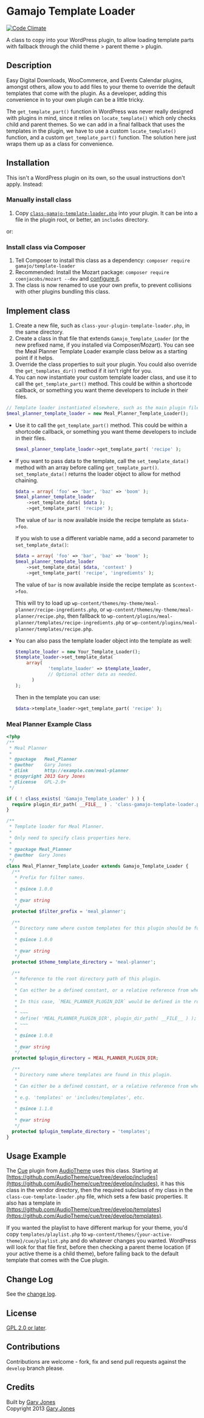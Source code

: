 # Gamajo Template Loader

[![Code Climate](https://codeclimate.com/github/GaryJones/Gamajo-Template-Loader/badges/gpa.svg)](https://codeclimate.com/github/GaryJones/Gamajo-Template-Loader)

A class to copy into your WordPress plugin, to allow loading template parts with fallback through the child theme > parent theme > plugin.

## Description

Easy Digital Downloads, WooCommerce, and Events Calendar plugins, amongst others, allow you to add files to your theme to override the default templates that come with the plugin. As a developer, adding this convenience in to your own plugin can be a little tricky.

The `get_template_part()` function in WordPress was never really designed with plugins in mind, since it relies on `locate_template()` which only checks child and parent themes. So we can add in a final fallback that uses the templates in the plugin, we have to use a custom `locate_template()` function, and a custom `get_template_part()` function. The solution here just wraps them up as a class for convenience.

## Installation

This isn't a WordPress plugin on its own, so the usual instructions don't apply. Instead:

### Manually install class
1. Copy [`class-gamajo-template-loader.php`](class-gamajo-template-loader.php) into your plugin. It can be into a file in the plugin root, or better, an `includes` directory.

or:

### Install class via Composer
1. Tell Composer to install this class as a dependency: `composer require gamajo/template-loader`
2. Recommended: Install the Mozart package: `composer require coenjacobs/mozart --dev` and [configure it](https://github.com/coenjacobs/mozart#configuration).
3. The class is now renamed to use your own prefix, to prevent collisions with other plugins bundling this class.

## Implement class
1. Create a new file, such as `class-your-plugin-template-loader.php`, in the same directory.
2. Create a class in that file that extends `Gamajo_Template_Loader` (or the new prefixed name, if you installed via Composer/Mozart). You can see the Meal Planner Template Loader example class below as a starting point if it helps.
3. Override the class properties to suit your plugin. You could also override the `get_templates_dir()` method if it isn't right for you.
4. You can now instantiate your custom template loader class, and use it to call the `get_template_part()` method. This could be within a shortcode callback, or something you want theme developers to include in their files.

  ~~~php
  // Template loader instantiated elsewhere, such as the main plugin file.
  $meal_planner_template_loader = new Meal_Planner_Template_Loader();
  ~~~
* Use it to call the `get_template_part()` method. This could be within a shortcode callback, or something you want theme developers to include in their files.

  ~~~php
  $meal_planner_template_loader->get_template_part( 'recipe' );
  ~~~
* If you want to pass data to the template, call the `set_template_data()` method with an array before calling `get_template_part()`. `set_template_data()` returns the loader object to allow for method chaining.

  ~~~php
  $data = array( 'foo' => 'bar', 'baz' => 'boom' );
  $meal_planner_template_loader
      ->set_template_data( $data );
      ->get_template_part( 'recipe' );
  ~~~
  
  The value of `bar` is now available inside the recipe template as `$data->foo`.
  
  If you wish to use a different variable name, add a second parameter to `set_template_data()`:

  ~~~php
  $data = array( 'foo' => 'bar', 'baz' => 'boom' );
  $meal_planner_template_loader
      ->set_template_data( $data, 'context' )
      ->get_template_part( 'recipe', 'ingredients' );
  ~~~
  
  The value of `bar` is now available inside the recipe template as `$context->foo`.

  This will try to load up `wp-content/themes/my-theme/meal-planner/recipe-ingredients.php`, or `wp-content/themes/my-theme/meal-planner/recipe.php`, then fallback to `wp-content/plugins/meal-planner/templates/recipe-ingredients.php` or `wp-content/plugins/meal-planner/templates/recipe.php`.

* You can also pass the template loader object into the template as well:
  ~~~php
  $template_loader = new Your_Template_Loader();
  $template_loader->set_template_data(
      array(
		      'template_loader' => $template_loader,
    		  // Optional other data as needed.
	    )
  );
  ~~~
  Then in the template you can use:
  ~~~php
  $data->template_loader->get_template_part( 'recipe' );
  ~~~
### Meal Planner Example Class

```php
<?php
/**
 * Meal Planner
 *
 * @package   Meal_Planner
 * @author    Gary Jones
 * @link      http://example.com/meal-planner
 * @copyright 2013 Gary Jones
 * @license   GPL-2.0+
 */

if ( ! class_exists( 'Gamajo_Template_Loader' ) ) {
  require plugin_dir_path( __FILE__ ) . 'class-gamajo-template-loader.php';
}

/**
 * Template loader for Meal Planner.
 *
 * Only need to specify class properties here.
 *
 * @package Meal_Planner
 * @author  Gary Jones
 */
class Meal_Planner_Template_Loader extends Gamajo_Template_Loader {
  /**
   * Prefix for filter names.
   *
   * @since 1.0.0
   *
   * @var string
   */
  protected $filter_prefix = 'meal_planner';

  /**
   * Directory name where custom templates for this plugin should be found in the theme.
   *
   * @since 1.0.0
   *
   * @var string
   */
  protected $theme_template_directory = 'meal-planner';

  /**
   * Reference to the root directory path of this plugin.
   *
   * Can either be a defined constant, or a relative reference from where the subclass lives.
   *
   * In this case, `MEAL_PLANNER_PLUGIN_DIR` would be defined in the root plugin file as:
   *
   * ~~~
   * define( 'MEAL_PLANNER_PLUGIN_DIR', plugin_dir_path( __FILE__ ) );
   * ~~~
   *
   * @since 1.0.0
   *
   * @var string
   */
  protected $plugin_directory = MEAL_PLANNER_PLUGIN_DIR;

  /**
   * Directory name where templates are found in this plugin.
   *
   * Can either be a defined constant, or a relative reference from where the subclass lives.
   *
   * e.g. 'templates' or 'includes/templates', etc.
   *
   * @since 1.1.0
   *
   * @var string
   */
  protected $plugin_template_directory = 'templates';
}
```

## Usage Example

The [Cue](https://github.com/AudioTheme/cue) plugin from [AudioTheme](http://audiotheme.com/) uses this class. Starting at [https://github.com/AudioTheme/cue/tree/develop/includes](https://github.com/AudioTheme/cue/tree/develop/includes), it has this class in the vendor directory, then the required subclass of my class in the `class-cue-template-loader.php` file, which sets a few basic properties. It also has a template in [https://github.com/AudioTheme/cue/tree/develop/templates](https://github.com/AudioTheme/cue/tree/develop/templates).

If you wanted the playlist to have different markup for your theme, you'd copy `templates/playlist.php` to `wp-content/themes/{your-active-theme}/cue/playlist.php` and do whatever changes you wanted. WordPress will look for that file first, before then checking a parent theme location (if your active theme is a child theme), before falling back to the default template that comes with the Cue plugin.

## Change Log

See the [change log](CHANGELOG.md).

## License

[GPL 2.0 or later](LICENSE).

## Contributions

Contributions are welcome - fork, fix and send pull requests against the `develop` branch please.

## Credits

Built by [Gary Jones](https://twitter.com/GaryJ)  
Copyright 2013 [Gary Jones](https://garyjones.io)
